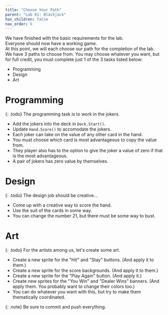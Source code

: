 ```yaml
---
title: "Choose Your Path"
parent: "Lab 01: Blackjack"
has_children: false
nav_order: 6
---
```


We have finished with the basic requirements for the lab.\
Everyone should now have a working game.\
At this point, we will each choose our path for the completion of the lab.\
We have 3 paths to choose from. You may choose whatever you want, but for full credit, you must complete just 1 of the 3 tasks listed below:
* Programming
* Design
* Art

# Programming

{: .todo}
The programming task is to work in the jokers.
* Add the jokers into the deck in `Deck.Start()`.
* Update `Hand.Score()` to accomodate the jokers.
* Each joker can take on the value of any other card in the hand.
* You must choose which card is most advantageous to copy the value from.
* They player also has to the option to give the joker a value of zero if that is the most advantageous.
* A pair of jokers has zero value by themselves.

# Design

{: .todo}
The design job should be creative...
* Come up with a creative way to score the hand.
* Use the suit of the cards in some way.
* You can change the number 21, but there must be some way to bust.

# Art

{: .todo}
For the artists among us, let's create some art.
* Create a new sprite for the "Hit" and "Stay" buttons. (And apply it to them.)
* Create a new sprite for the score backgrounds. (And apply it to them.)
* Create a new sprite for the "Play Again" button. (And apply it.)
* Create new sprites for the "You Win" and "Dealer Wins" banners. (And apply them. You probably want to change their colors too.)
* You can do whatever you want with this, but try to make them thematically coordinated.

{: .note}
Be sure to commit and push everything.
